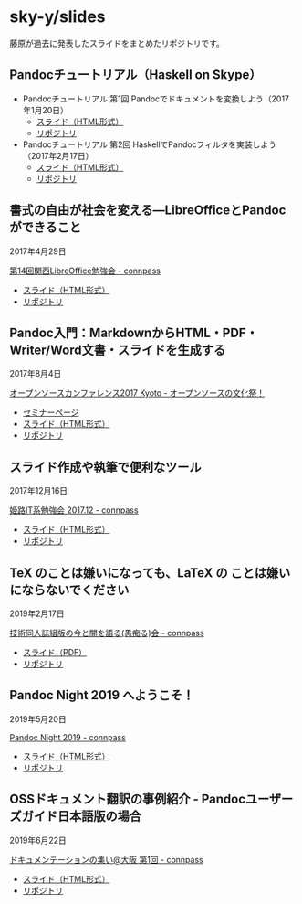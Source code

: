 # sky-y/slides

藤原が過去に発表したスライドをまとめたリポジトリです。

## Pandocチュートリアル（Haskell on Skype）

- Pandocチュートリアル 第1回 Pandocでドキュメントを変換しよう（2017年1月20日）
    - [スライド（HTML形式）](https://sky-y.github.io/slides/2017-01_haskell_skype_pandoc/2017-01-20/index.html)
    - [リポジトリ](https://github.com/sky-y/slides/tree/master/2017-01_haskell_skype_pandoc/2017-01-20)
- Pandocチュートリアル 第2回 HaskellでPandocフィルタを実装しよう（2017年2月17日）
    - [スライド（HTML形式）](https://sky-y.github.io/slides/2017-01_haskell_skype_pandoc/2017-02-17/index.html)
    - [リポジトリ](https://github.com/sky-y/slides/tree/master/2017-01_haskell_skype_pandoc/2017-02-17)

## 書式の自由が社会を変える―LibreOfficeとPandocができること

2017年4月29日

[第14回関西LibreOffice勉強会 - connpass](https://connpass.com/event/53960/)

- [スライド（HTML形式）](https://sky-y.github.io/slides/2017-04-29_LibreOfficeKansai/index.html)
- [リポジトリ](https://github.com/sky-y/slides/tree/master/2017-04-29_LibreOfficeKansai)

## Pandoc入門：MarkdownからHTML・PDF・Writer/Word文書・スライドを生成する

2017年8月4日

[オープンソースカンファレンス2017 Kyoto - オープンソースの文化祭！](https://www.ospn.jp/osc2017-kyoto/)

- [セミナーページ](https://www.ospn.jp/osc2017-kyoto/modules/eguide/e42.html)
- [スライド（HTML形式）](https://sky-y.github.io/slides/2017-08-04_osc2017kyoto/slides/index.html)
- [リポジトリ](https://github.com/sky-y/slides/tree/master/2017-08-04_osc2017kyoto)

## スライド作成や執筆で便利なツール

2017年12月16日

[姫路IT系勉強会 2017.12 - connpass](https://histudy.connpass.com/event/73821/)

- [スライド（HTML形式）](https://sky-y.github.io/slides/2017-12-16_histudy/index.html)
- [リポジトリ](https://github.com/sky-y/slides/tree/master/2017-12-16_histudy)

## TeX のことは嫌いになっても、LaTeX の ことは嫌いにならないでください

2019年2月17日

[技術同人誌組版の今と闇を語る(愚痴る)会 - connpass](https://techbook-and-ethanol.connpass.com/event/116107/)

- [スライド（PDF）](https://github.com/sky-y/slide-2019-02-17-typesetting-darkness/raw/master/slide.pdf)
- [リポジトリ](https://github.com/sky-y/slides/tree/master/2019-02-17_typesetting-darkness)

## Pandoc Night 2019 へようこそ！

2019年5月20日

[Pandoc Night 2019 - connpass](https://pandoc-jp.connpass.com/event/129083/)

- [スライド（HTML形式）](https://sky-y.github.io/slides/2019-05-20_pandoc-night/index.html)
- [リポジトリ](https://github.com/sky-y/slides/tree/master/2019-05-20_pandoc-night)

## OSSドキュメント翻訳の事例紹介 - Pandocユーザーズガイド日本語版の場合

2019年6月22日

[ドキュメンテーションの集い@大阪 第1回 - connpass](https://doc-meeting-jp.connpass.com/event/130305/)

- [スライド（HTML形式）](https://sky-y.github.io/slides/2019-06-22_doc_meets/index.html)
- [リポジトリ](https://github.com/sky-y/slides/tree/master/2019-06-22_doc_meets)
